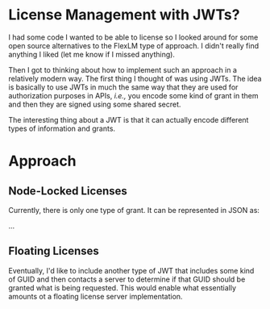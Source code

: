 # License Management with JWTs?

I had some code I wanted to be able to license so I looked around for
some open source alternatives to the FlexLM type of approach.  I
didn't really find anything I liked (let me know if I missed anything).

Then I got to thinking about how to implement such an approach in a
relatively modern way.  The first thing I thought of was using JWTs.
The idea is basically to use JWTs in much the same way that they are
used for authorization purposes in APIs, *i.e.,* you encode some kind
of grant in them and then they are signed using some shared secret.

The interesting thing about a JWT is that it can actually encode
different types of information and grants.

# Approach

## Node-Locked Licenses

Currently, there is only one type of grant.  It can be represented in
JSON as:

...

## Floating Licenses

Eventually, I'd like to include another type of JWT that includes some
kind of GUID and then contacts a server to determine if that GUID
should be granted what is being requested.  This would enable what
essentially amounts ot a floating license server implementation.
